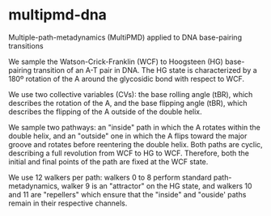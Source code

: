 # multipmd-dna
Multiple-path-metadynamics (MultiPMD) applied to DNA base-pairing transitions

We sample the Watson-Crick-Franklin (WCF) to Hoogsteen (HG) base-pairing transition of an A-T pair in DNA. The HG state is characterized by a 180º rotation of the A around the glycosidic bond with respect to WCF.

We use two collective variables (CVs): the base rolling angle (tBR), which describes the rotation of the A, and the base flipping angle (tBR), which describes the flipping of the A outside of the double helix.

We sample two pathways: an "inside" path in which the A rotates within the double helix, and an "outside" one in which the A flips toward the major groove and rotates before reentering the double helix. Both paths are cyclic, describing a full revolution from WCF to HG to WCF. Therefore, both the initial and final points of the path are fixed at the WCF state.

We use 12 walkers per path: walkers 0 to 8 perform standard path-metadynamics, walker 9 is an "attractor" on the HG state, and walkers 10 and 11 are "repellers" which ensure that the "inside" and "ouside' paths remain in their respective channels.
